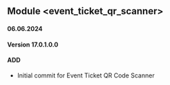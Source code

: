 ## Module <event_ticket_qr_scanner>

#### 06.06.2024
#### Version 17.0.1.0.0
#### ADD
- Initial commit for Event Ticket QR Code Scanner
